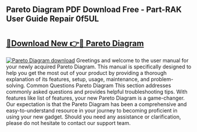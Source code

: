 ## Pareto Diagram PDF Download Free - Part-RAK User Guide Repair 0f5UL

# <h2><a href="http://dfng0u.blite.top/?on=Pareto+Diagram">🔗Download New 👉🔴 Pareto Diagram</a></h2>

[![Pareto Diagram download](https://i.imgur.com/lujVjoI.png)](http://dfng0u.blite.top/?on=Pareto+Diagram)
Greetings and welcome to the user manual for your newly acquired Pareto Diagram. This manual is specifically designed to help you get the most out of your product by providing a thorough explanation of its features, setup, usage, maintenance, and problem-solving. Common Questions Pareto Diagram This section addresses commonly asked questions and provides helpful troubleshooting tips. With features like list of features, your new Pareto Diagram is a game-changer. Our expectation is that the Pareto Diagram has been a comprehensive and easy-to-understand resource in your journey to becoming proficient in using your new gadget. Should you need any assistance or clarification, please do not hesitate to contact our support team.
